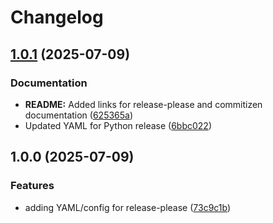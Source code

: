 # Changelog

## [1.0.1](https://github.com/SuzyQ-2117/Grounded-chatbot/compare/v1.0.0...v1.0.1) (2025-07-09)


### Documentation

* **README:** Added links for release-please and commitizen documentation ([625365a](https://github.com/SuzyQ-2117/Grounded-chatbot/commit/625365a50cd3847197f7db95cebcb8907d68c59a))
* Updated YAML for Python release ([6bbc022](https://github.com/SuzyQ-2117/Grounded-chatbot/commit/6bbc022c4282e51987b15a0ab3130bdcb3b9299d))

## 1.0.0 (2025-07-09)


### Features

* adding YAML/config for release-please ([73c9c1b](https://github.com/SuzyQ-2117/Grounded-chatbot/commit/73c9c1bc3e082740b571a91b037bf61ad255d0ac))
